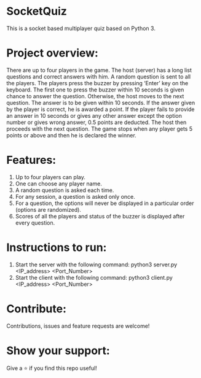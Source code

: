 # SocketQuiz
This is a socket based multiplayer quiz based on Python 3.

# Project overview:
There are up to four players in the game. The host (server) has a long list questions and correct answers with him. A random question is sent to all the players. The players press the buzzer by pressing ‘Enter’ key on the keyboard. The first one to press the buzzer within 10 seconds is given chance to answer the question. Otherwise, the host moves to the next question. The answer is to be given within 10 seconds. If the answer given by the player is correct, he is awarded a point. If the player fails to provide an answer in 10 seconds or gives any other answer except the option number or gives wrong answer, 0.5 points are deducted. The host then proceeds with the next question. The game stops when any player gets 5 points or above and then he is declared the winner.

# Features:
1. Up to four players can play.
2. One can choose any player name.
3. A random question is asked each time.
4. For any session, a question is asked only once.
5. For a question, the options will never be displayed in a particular order (options are randomized).
6. Scores of all the players and status of the buzzer is displayed after every question.

# Instructions to run:
1. Start the server with the following command:
                  python3 server.py <IP_address> <Port_Number>
2. Start the client with the following command:
                  python3 client.py <IP_address> <Port_Number>

# Contribute:
Contributions, issues and feature requests are welcome!

# Show your support:
Give a ⭐️ if you find this repo useful!
